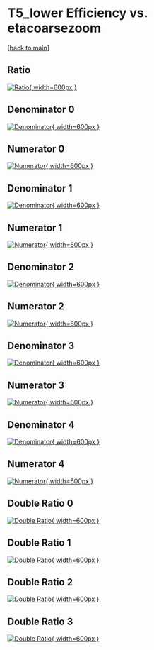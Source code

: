 # T5_lower Efficiency vs. etacoarsezoom

[[back to main](./)]



## Ratio

[![Ratio](../mtv/var/T5_lower_loweta_11_-1_eff_etacoarsezoom.png){ width=600px }](../mtv/var/T5_lower_loweta_11_-1_eff_etacoarsezoom.pdf)

## Denominator 0

[![Denominator](../mtv/den/T5_lower_loweta_11_-1_eff_etacoarsezoom_den0.png){ width=600px }](../mtv/den/T5_lower_loweta_11_-1_eff_etacoarsezoom_den0.pdf)

## Numerator 0

[![Numerator](../mtv/num/T5_lower_loweta_11_-1_eff_etacoarsezoom_num0.png){ width=600px }](../mtv/num/T5_lower_loweta_11_-1_eff_etacoarsezoom_num0.pdf)

## Denominator 1

[![Denominator](../mtv/den/T5_lower_loweta_11_-1_eff_etacoarsezoom_den1.png){ width=600px }](../mtv/den/T5_lower_loweta_11_-1_eff_etacoarsezoom_den1.pdf)

## Numerator 1

[![Numerator](../mtv/num/T5_lower_loweta_11_-1_eff_etacoarsezoom_num1.png){ width=600px }](../mtv/num/T5_lower_loweta_11_-1_eff_etacoarsezoom_num1.pdf)

## Denominator 2

[![Denominator](../mtv/den/T5_lower_loweta_11_-1_eff_etacoarsezoom_den2.png){ width=600px }](../mtv/den/T5_lower_loweta_11_-1_eff_etacoarsezoom_den2.pdf)

## Numerator 2

[![Numerator](../mtv/num/T5_lower_loweta_11_-1_eff_etacoarsezoom_num2.png){ width=600px }](../mtv/num/T5_lower_loweta_11_-1_eff_etacoarsezoom_num2.pdf)

## Denominator 3

[![Denominator](../mtv/den/T5_lower_loweta_11_-1_eff_etacoarsezoom_den3.png){ width=600px }](../mtv/den/T5_lower_loweta_11_-1_eff_etacoarsezoom_den3.pdf)

## Numerator 3

[![Numerator](../mtv/num/T5_lower_loweta_11_-1_eff_etacoarsezoom_num3.png){ width=600px }](../mtv/num/T5_lower_loweta_11_-1_eff_etacoarsezoom_num3.pdf)

## Denominator 4

[![Denominator](../mtv/den/T5_lower_loweta_11_-1_eff_etacoarsezoom_den4.png){ width=600px }](../mtv/den/T5_lower_loweta_11_-1_eff_etacoarsezoom_den4.pdf)

## Numerator 4

[![Numerator](../mtv/num/T5_lower_loweta_11_-1_eff_etacoarsezoom_num4.png){ width=600px }](../mtv/num/T5_lower_loweta_11_-1_eff_etacoarsezoom_num4.pdf)

## Double Ratio 0

[![Double Ratio](../mtv/ratio/T5_lower_loweta_11_-1_eff_etacoarsezoom_ratio0.png){ width=600px }](../mtv/ratio/T5_lower_loweta_11_-1_eff_etacoarsezoom_ratio0.pdf)

## Double Ratio 1

[![Double Ratio](../mtv/ratio/T5_lower_loweta_11_-1_eff_etacoarsezoom_ratio1.png){ width=600px }](../mtv/ratio/T5_lower_loweta_11_-1_eff_etacoarsezoom_ratio1.pdf)

## Double Ratio 2

[![Double Ratio](../mtv/ratio/T5_lower_loweta_11_-1_eff_etacoarsezoom_ratio2.png){ width=600px }](../mtv/ratio/T5_lower_loweta_11_-1_eff_etacoarsezoom_ratio2.pdf)

## Double Ratio 3

[![Double Ratio](../mtv/ratio/T5_lower_loweta_11_-1_eff_etacoarsezoom_ratio3.png){ width=600px }](../mtv/ratio/T5_lower_loweta_11_-1_eff_etacoarsezoom_ratio3.pdf)

